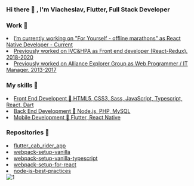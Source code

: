 ### Hi there 👋 , I'm Viacheslav, Flutter, Full Stack Developer
<h3>Work 💼</h3>
<u>
<li>I’m currently working on "For Yourself - offline marathons" as React Native Developer - Current</li>
<li>Previously worked on IVC&HPA as Front end developer (React-Redux). 2018-2020</li>
<li>Previously worked on Alliance Explorer Group as Web Programmer / IT Manager. 2013-2017 </li>
</u>

<h3>My skills 🔎</h3>
<u>
<li>Front End Developent   🎨   HTML5, CSS3, Sass, JavaScript, Typescript, React, Dart</li>
<li>Back End Development   💾   Node.js, PHP, MySQL</li>
<li>Mobile Development   📱     Flutter, React Native</li>
</u>

<h3>Repositories 📓</h3>
<u>
   <li><a target="_blank" href="https://github.com/maxsl89/flutter_cab_rider_app">flutter_cab_rider_app</a></li>
<li><a target="_blank" href="https://github.com/maxsl89/webpack-setup-vanilla">webpack-setup-vanilla</a></li>
   <li><a target="_blank" href="https://github.com/maxsl89/webpack-setup-vanilla-typescript">webpack-setup-vanilla-typescript</a></li>
<li><a target="_blank" href="https://github.com/maxsl89/webpack-setup-for-react">webpack-setup-for-react</a></li>
  <li><a target="_blank" href="https://github.com/maxsl89/node-js-best-practices">node-js-best-practices</a></li>
 
</u>  

<img src="https://i.ibb.co/ZdXBf3D/1.png" alt="1" border="0">

